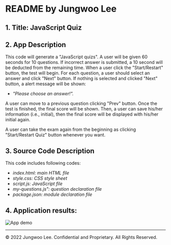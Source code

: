 # README by Jungwoo Lee
## 1. Title: JavaScript Quiz
## 2. App Description
This code will generate a "JavaScript quizs". A user will be given 60 seconds for 10 questions. If incorrect answer is submitted, a 10 second will be deducted from the remaining time. When a user click the "Start/Restart" button, the test will begin. For each question, a user should select an answer and click "Next" button. 
If nothing is selected and clicked "Next" button, a alert message will be shown: 
* _"Please choose an answer!"._

A user can move to a previous question clicking "Prev" button. Once the test is finished, the final score will be shown. Then, a user can save his/her information (i.e., initial), then the final score will be displayed with his/her initial again.

A user can take the exam again from the beginning as clicking "Start/Restart Quiz" button whenever you want. 

## 3. Source Code Description
This code includes following codes:
* _index.html: main HTML file_ 
* _style.css: CSS style sheet_
* _script.js: JavaScript file_ 
* _my-questions.js": question declaration file_
* _package.json: module declaration file_

## 4. Application results:
![App demo](./assets/project_description_v1.gif)

- - -
© 2022 Jungwoo Lee. Confidential and Proprietary. All Rights Reserved.
